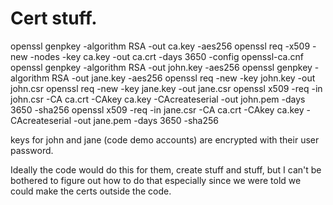 # Cert stuff.

openssl genpkey -algorithm RSA -out ca.key -aes256
openssl req -x509 -new -nodes -key ca.key -out ca.crt -days 3650 -config openssl-ca.cnf
openssl genpkey -algorithm RSA -out john.key -aes256
openssl genpkey -algorithm RSA -out jane.key -aes256
openssl req -new -key john.key -out john.csr
openssl req -new -key jane.key -out jane.csr
openssl x509 -req -in john.csr -CA ca.crt -CAkey ca.key -CAcreateserial -out john.pem -days 3650 -sha256
openssl x509 -req -in jane.csr -CA ca.crt -CAkey ca.key -CAcreateserial -out jane.pem -days 3650 -sha256

keys for john and jane (code demo accounts) are encrypted with their user password.

Ideally the code would do this for them, create stuff and stuff, but I can't be bothered to figure 
out how to do that especially since we were told we could make the certs outside the code.